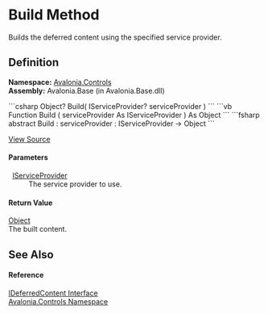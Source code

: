# Build Method


Builds the deferred content using the specified service provider.



## Definition
**Namespace:** <a href="N_Avalonia_Controls">Avalonia.Controls</a>  
**Assembly:** Avalonia.Base (in Avalonia.Base.dll)

<Tabs groupId="api-code-preview">
<TabItem value="csharp" label="C#">
```csharp
Object? Build(
	IServiceProvider? serviceProvider
)
```
</TabItem>
<TabItem value="vb" label="VB">
```vb
Function Build ( 
	serviceProvider As IServiceProvider
) As Object
```
</TabItem>
<TabItem value="fsharp" label="F#">
```fsharp
abstract Build : 
        serviceProvider : IServiceProvider -> Object 
```
</TabItem>
</Tabs>



<a href="https://github.com/AvaloniaUI/Avalonia/tree/master/src/Avalonia.Base/Controls/IDeferredContent.cs" title="View the source code">View Source</a>



#### Parameters
<dl><dt>  <a href="https://learn.microsoft.com/dotnet/api/system.iserviceprovider" target="_blank" rel="noopener noreferrer">IServiceProvider</a></dt><dd>The service provider to use.</dd></dl>

#### Return Value
<a href="https://learn.microsoft.com/dotnet/api/system.object" target="_blank" rel="noopener noreferrer">Object</a>  
The built content.

## See Also


#### Reference
<a href="T_Avalonia_Controls_IDeferredContent">IDeferredContent Interface</a>  
<a href="N_Avalonia_Controls">Avalonia.Controls Namespace</a>  

